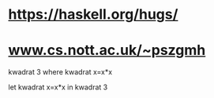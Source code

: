 # https://haskell.org/hugs/
# www.cs.nott.ac.uk/~pszgmh


kwadrat 3 where kwadrat x=x*x

let kwadrat x=x*x in kwadrat 3
